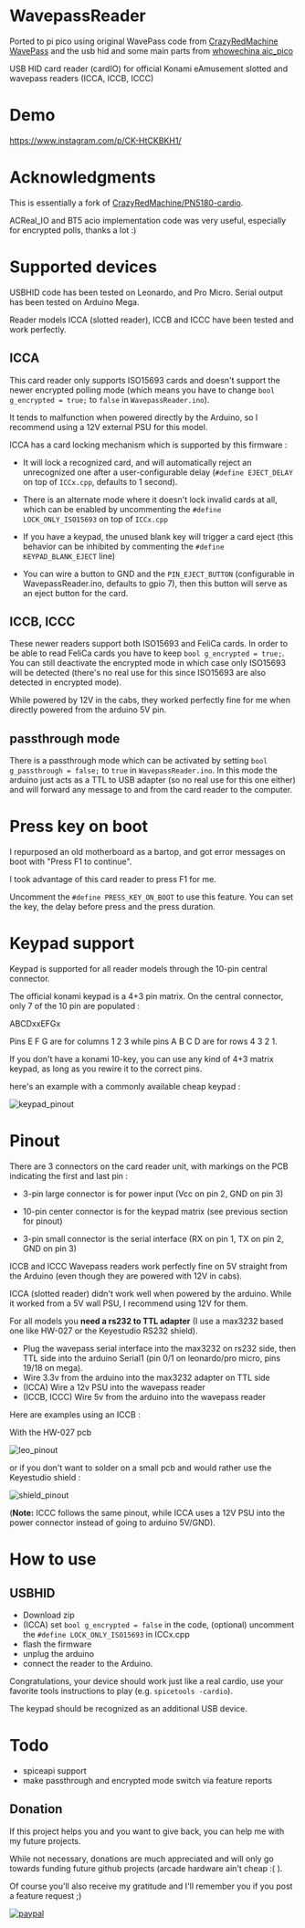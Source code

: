 # WavepassReader
Ported to pi pico using original WavePass code from [CrazyRedMachine WavePass](https://github.com/CrazyRedMachine/WavepassReader) and the usb hid and some main parts from [whowechina aic_pico](https://github.com/whowechina/aic_pico)

USB HID card reader (cardIO) for official Konami eAmusement slotted and wavepass readers (ICCA, ICCB, ICCC) 

# Demo

https://www.instagram.com/p/CK-HtCKBKH1/

# Acknowledgments

This is essentially a fork of [CrazyRedMachine/PN5180-cardio](https://github.com/CrazyRedMachine/PN5180-cardio).

ACReal_IO and BT5 acio implementation code was very useful, especially for encrypted polls, thanks a lot :)

# Supported devices

USBHID code has been tested on Leonardo, and Pro Micro.
Serial output has been tested on Arduino Mega.

Reader models ICCA (slotted reader), ICCB and ICCC have been tested and work perfectly.

## ICCA

This card reader only supports ISO15693 cards and doesn't support the newer encrypted polling mode (which means you have to change `bool g_encrypted = true;` to `false` in `WavepassReader.ino`).

It tends to malfunction when powered directly by the Arduino, so I recommend using a 12V external PSU for this model. 
 
ICCA has a card locking mechanism which is supported by this firmware : 

- It will lock a recognized card, and will automatically reject an unrecognized one after a user-configurable delay (`#define EJECT_DELAY` on top of `ICCx.cpp`, defaults to 1 second).

- There is an alternate mode where it doesn't lock invalid cards at all, which can be enabled by uncommenting the `#define LOCK_ONLY_ISO15693` on top of `ICCx.cpp`

- If you have a keypad, the unused blank key will trigger a card eject (this behavior can be inhibited by commenting the `#define KEYPAD_BLANK_EJECT` line)

- You can wire a button to GND and the `PIN_EJECT_BUTTON` (configurable in WavepassReader.ino, defaults to gpio 7), then this button will serve as an eject button for the card.

## ICCB, ICCC

These newer readers support both ISO15693 and FeliCa cards. In order to be able to read FeliCa cards you have to keep `bool g_encrypted = true;`. You can still deactivate the encrypted mode in which case only ISO15693 will be detected (there's no real use for this since ISO15693 are also detected in encrypted mode).

While powered by 12V in the cabs, they worked perfectly fine for me when directly powered from the arduino 5V pin.

## passthrough mode

There is a passthrough mode which can be activated by setting `bool g_passthrough = false;` to `true` in `WavepassReader.ino`. In this mode the arduino just acts as a TTL to USB adapter (so no real use for this one either) and will forward any message to and from the card reader to the computer.

# Press key on boot

I repurposed an old motherboard as a bartop, and got error messages on boot with "Press F1 to continue".

I took advantage of this card reader to press F1 for me.

Uncomment the `#define PRESS_KEY_ON_BOOT` to use this feature. You can set the key, the delay before press and the press duration.

# Keypad support

Keypad is supported for all reader models through the 10-pin central connector. 

The official konami keypad is a 4+3 pin matrix.
On the central connector, only 7 of the 10 pin are populated :

ABCDxxEFGx

Pins E F G are for columns 1 2 3 while pins A B C D are for rows 4 3 2 1.

If you don't have a konami 10-key, you can use any kind of 4+3 matrix keypad, as long as you rewire it to the correct pins.

here's an example with a commonly available cheap keypad :

![keypad_pinout](https://github.com/CrazyRedMachine/WavepassReader/blob/main/diagrams/keypad_pinout.png?raw=true)

# Pinout

There are 3 connectors on the card reader unit, with markings on the PCB indicating the first and last pin :

- 3-pin large connector is for power input (Vcc on pin 2, GND on pin 3) 

- 10-pin center connector is for the keypad matrix (see previous section for pinout)

- 3-pin small connector is the serial interface (RX on pin 1, TX on pin 2, GND on pin 3)

ICCB and ICCC Wavepass readers work perfectly fine on 5V straight from the Arduino (even though they are powered with 12V in cabs).

ICCA (slotted reader) didn't work well when powered by the arduino. While it worked from a 5V wall PSU, I recommend using 12V for them.

For all models you **need a rs232 to TTL adapter** (I use a max3232 based one like HW-027 or the Keyestudio RS232 shield).

- Plug the wavepass serial interface into the max3232 on rs232 side, then TTL side into the arduino Serial1 (pin 0/1 on leonardo/pro micro, pins 19/18 on mega).
- Wire 3.3v from the arduino into the max3232 adapter on TTL side
- (ICCA) Wire a 12v PSU into the wavepass reader
- (ICCB, ICCC) Wire 5v from the arduino into the wavepass reader

Here are examples using an ICCB :

With the HW-027 pcb

![leo_pinout](https://github.com/CrazyRedMachine/WavepassReader/blob/main/diagrams/leo_pinout.png?raw=true)

or if you don't want to solder on a small pcb and would rather use the Keyestudio shield : 

![shield_pinout](https://github.com/CrazyRedMachine/WavepassReader/blob/main/diagrams/shield_pinout.png?raw=true)

(**Note:** ICCC follows the same pinout, while ICCA uses a 12V PSU into the power connector instead of going to arduino 5V/GND). 

# How to use

## USBHID

- Download zip
- (ICCA) set `bool g_encrypted = false` in the code, (optional) uncomment the `#define LOCK_ONLY_ISO15693` in ICCx.cpp
- flash the firmware
- unplug the arduino
- connect the reader to the Arduino.

Congratulations, your device should work just like a real cardio, use 
your favorite tools instructions to play (e.g. `spicetools -cardio`).

The keypad should be recognized as an additional USB device.

# Todo

- spiceapi support
- make passthrough and encrypted mode switch via feature reports

## Donation

If this project helps you and you want to give back, you can help me with my future projects.

While not necessary, donations are much appreciated and will only go towards funding future github projects (arcade hardware ain't cheap :( ).

Of course you'll also receive my gratitude and I'll remember you if you post a feature request ;)

[![paypal](https://www.paypalobjects.com/en_US/i/btn/btn_donateCC_LG.gif)](https://www.paypal.com/donate?hosted_button_id=WT735CX4UMZ9U)
